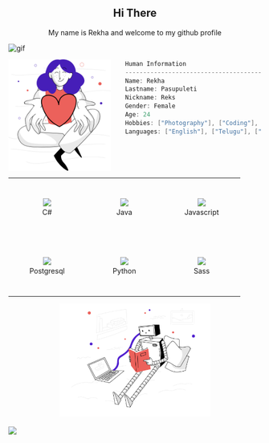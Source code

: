 
<h2 align="center">Hi There</h2>
<p align="center">My name is Rekha and welcome to my github profile</p>

![gif](https://assets.vogue.com/photos/5a70c28c40fecd28eccef487/master/pass/1.gif)

<img align="left" src="https://raw.githubusercontent.com/rekhapasupulet/rekhapasupulet/447372ef1129a8c0da73734fcdabd22b69a70751/givingback.svg" height="222px"/>

```csharp
    Human Information
    ------------------------------------------
    Name: Rekha
    Lastname: Pasupuleti
    Nickname: Reks
    Gender: Female
    Age: 24
    Hobbies: ["Photography"], ["Coding"], ["Cooking"], ["Music"], ["Gym"]
    Languages: ["English"], ["Telugu"], ["Hindi"], ["Tamil"], ["Kannada"]
```

<br>

<div align="center">
    <table align="left">
        <tr>
            <td align="center" width="140" height="112.43">
                <img src="icons/csharp.png" width="65px"/>
                <br /> C#
            </td>
            <td align="center" width="140" height="112.43">
                <img src="icons/java.png" width="65px"/>
                <br /> Java
            </td>
            <td align="center" width="140" height="112.43">
                <img src="icons/javascript.png" width="65px"/>
                <br /> Javascript
            </td>
        </tr>
        <tr>
            <td align="center" width="140" height="112.43">
                <img src="icons/postgresql.png" width="65px"/>
                <br /> Postgresql
            </td>
            <td align="center" width="140" height="112.43">
                <img src="icons/python.png" width="65px"/>
                <br /> Python
            </td>
            <td align="center" width="140" height="112.43">
                <img src="icons/sass.png" width="65px"/>
                <br /> Sass
            </td>
        </tr>
    </table>
    <img src="https://raw.githubusercontent.com/rekhapasupulet/rekhapasupulet/301c8838546e67f3177bcbd77b544eb8f32e75fd/artificialintelligence.svg" height="225px"/>
</div>

<br>

<img align="left" src="svg/webdevelopment.svg" height="277px"/>


